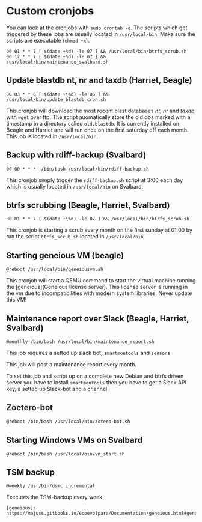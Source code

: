 # Custom cronjobs

You can look at the cronjobs with `sudo crontab -e`. The scripts which get triggered by these jobs are usually located in `/usr/local/bin`. Make sure the scripts are executable (`chmod +x`).

```
00 01 * * 7 [ $(date +%d) -le 07 ] && /usr/local/bin/btrfs_scrub.sh
00 12 * * 7 [ $(date +%d) -le 07 ] && /usr/local/bin/maintenance_svalbard.sh
```

## Update blastdb nt, nr and taxdb (Harriet, Beagle)

```
00 03 * * 6 [ $(date +\%d) -le 06 ] && /usr/local/bin/update_blastdb_cron.sh
```

This cronjob will download the most recent blast databases *nt*, *nr* and *taxdb* with `wget` over ftp. The script auomatically store the old dbs marked with a timestamp in a directory called `old.blastdb`. It is currently installed on Beagle and Harriet and will run once on the first saturday off each month. This job is located in `/usr/local/bin`.

## Backup with rdiff-backup (Svalbard)
```
00 00 * * *  /bin/bash /usr/local/bin/rdiff-backup.sh
```

This cronjob simply trigger the `rdiff-backup.sh` script at 3:00 each day which is usually located in `/usr/local/bin` on Svalbard.

## btrfs scrubbing (Beagle, Harriet, Svalbard)

```
00 01 * * 7 [ $(date +\%d) -le 07 ] && /usr/local/bin/btrfs_scrub.sh
```

This cronjob is starting a scrub every month on the first sunday at 01:00 by run the script `btrfs_scrub.sh` located in `/usr/local/bin`

## Starting geneious VM (beagle)
```
@reboot /usr/local/bin/geneiousvm.sh
```

This cronjob will start a QEMU command to start the virtual machine running the [geneious](Geneious license server). This license server is running in the vm due to incompatibilities with modern system libraries. Never update this VM!

## Maintenance report over Slack (Beagle, Harriet, Svalbard)
```
@monthly /bin/bash /usr/local/bin/maintenance_report.sh
```
This job requires a setted up slack bot, `smartmontools` and `sensors`

This job will post a maintenance report every month.

To set this job and script up on a complete new Debian and btrfs driven server you have to install `smartmontools` then you have to get a Slack API key, a setted up Slack-bot and a channel

## Zoetero-bot

```
@reboot /bin/bash /usr/local/bin/zotero-bot.sh
```


## Starting Windows VMs on Svalbard
```
@reboot /bin/bash /usr/local/bin/vm_start.sh
```


## TSM backup
```
@weekly /usr/bin/dsmc incremental
```

Executes the TSM-backup every week.


    [geneious]: https://majuss.gitbooks.io/ecoevolpara/Documentation/geneious.html#geneious